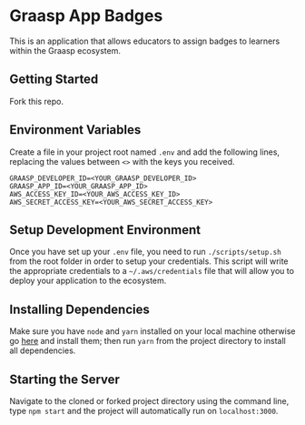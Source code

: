 # Graasp App Badges

This is an application that allows educators to assign badges to learners
within the Graasp ecosystem.

## Getting Started

Fork this repo.

## Environment Variables

Create a file in your project root named `.env` and add the following lines, replacing the values
between `<>` with the keys you received.

```
GRAASP_DEVELOPER_ID=<YOUR_GRAASP_DEVELOPER_ID>
GRAASP_APP_ID=<YOUR_GRAASP_APP_ID>
AWS_ACCESS_KEY_ID=<YOUR_AWS_ACCESS_KEY_ID>
AWS_SECRET_ACCESS_KEY=<YOUR_AWS_SECRET_ACCESS_KEY>
```

## Setup Development Environment

Once you have set up your `.env` file, you need to run `./scripts/setup.sh` from the root folder in
order to setup your credentials. This script will write the appropriate credentials to a
`~/.aws/credentials` file that will allow you to deploy your application to the ecosystem.


## Installing Dependencies

Make sure you have `node` and `yarn` installed on your local machine otherwise go
[here](https://changelog.com/posts/install-node-js-with-homebrew-on-os-x) and install them; then run `yarn` from the project directory to install all dependencies.

## Starting the Server

Navigate to the cloned or forked project directory using the command line, type `npm start` and the project will automatically run on `localhost:3000`.
